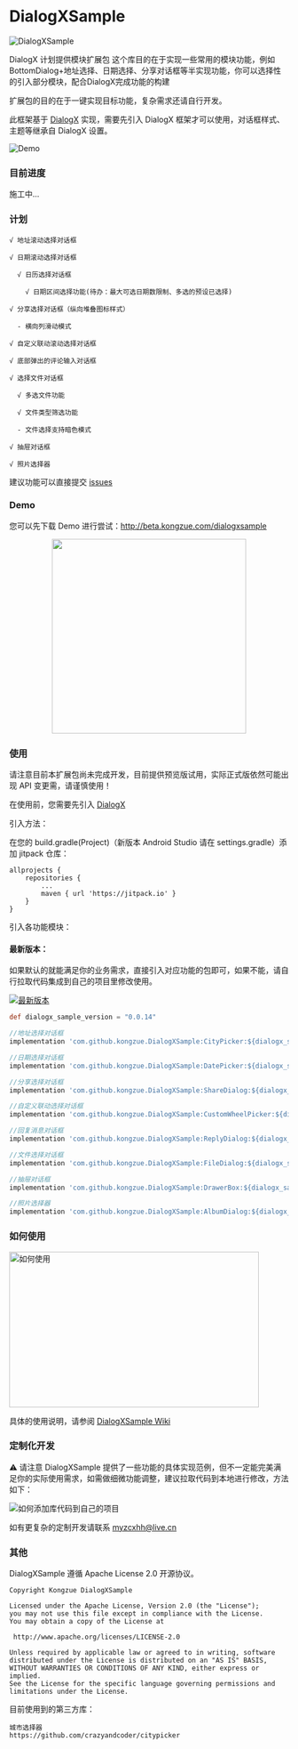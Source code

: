 # DialogXSample

![DialogXSample](https://github.com/kongzue/DialogXSample/raw/master/img_sample.png)

DialogX 计划提供模块扩展包
这个库目的在于实现一些常用的模块功能，例如BottomDialog+地址选择、日期选择、分享对话框等半实现功能，你可以选择性的引入部分模块，配合DialogX完成功能的构建

扩展包的目的在于一键实现目标功能，复杂需求还请自行开发。

此框架基于 [DialogX](https://github.com/kongzue/DialogX) 实现，需要先引入 DialogX 框架才可以使用，对话框样式、主题等继承自 DialogX 设置。

![Demo](https://github.com/kongzue/DialogXSample/raw/master/img_dialogx_sample.jpg)

### 目前进度

施工中...

### 计划

```
√ 地址滚动选择对话框

√ 日期滚动选择对话框

  √ 日历选择对话框
  
    √ 日期区间选择功能(待办：最大可选日期数限制、多选的预设已选择)

√ 分享选择对话框（纵向堆叠图标样式）

  - 横向列滑动模式

√ 自定义联动滚动选择对话框

√ 底部弹出的评论输入对话框

√ 选择文件对话框

  √ 多选文件功能
  
  √ 文件类型筛选功能
  
  - 文件选择支持暗色模式
  
√ 抽屉对话框

√ 照片选择器
```

建议功能可以直接提交 [issues](https://github.com/kongzue/DialogXSample/issues)

### Demo

您可以先下载 Demo 进行尝试：http://beta.kongzue.com/dialogxsample

<div align=center>    
    <img src="https://github.com/kongzue/DialogXSample/raw/master/README.assets/qrcode.png" width="350">    
</div>

### 使用

请注意目前本扩展包尚未完成开发，目前提供预览版试用，实际正式版依然可能出现 API 变更需，请谨慎使用！

在使用前，您需要先引入 [DialogX](https://github.com/kongzue/DialogX)

引入方法：

在您的 build.gradle(Project)（新版本 Android Studio 请在 settings.gradle）添加 jitpack 仓库：
```
allprojects {
    repositories {
        ...
        maven { url 'https://jitpack.io' }
    }
}
```

引入各功能模块：

#### 最新版本：

如果默认的就能满足你的业务需求，直接引入对应功能的包即可，如果不能，请自行拉取代码集成到自己的项目里修改使用。

[![最新版本](https://jitpack.io/v/kongzue/DialogXSample.svg)](https://jitpack.io/#kongzue/DialogXSample)

```gradle
def dialogx_sample_version = "0.0.14"

//地址选择对话框
implementation 'com.github.kongzue.DialogXSample:CityPicker:${dialogx_sample_version}'

//日期选择对话框
implementation 'com.github.kongzue.DialogXSample:DatePicker:${dialogx_sample_version}'

//分享选择对话框
implementation 'com.github.kongzue.DialogXSample:ShareDialog:${dialogx_sample_version}'

//自定义联动选择对话框
implementation 'com.github.kongzue.DialogXSample:CustomWheelPicker:${dialogx_sample_version}'

//回复消息对话框
implementation 'com.github.kongzue.DialogXSample:ReplyDialog:${dialogx_sample_version}'

//文件选择对话框
implementation 'com.github.kongzue.DialogXSample:FileDialog:${dialogx_sample_version}'

//抽屉对话框
implementation 'com.github.kongzue.DialogXSample:DrawerBox:${dialogx_sample_version}'

//照片选择器
implementation 'com.github.kongzue.DialogXSample:AlbumDialog:${dialogx_sample_version}'
```

### 如何使用

<a href="https://github.com/kongzue/DialogXSample/wiki/"><img src="https://github.com/kongzue/DialogX/raw/master/readme/img_how_to_use_tip.png" alt="如何使用" width="450" height="280" /></a>

具体的使用说明，请参阅 [DialogXSample Wiki](https://github.com/kongzue/DialogXSample/wiki/)

### 定制化开发

⚠️ 请注意 DialogXSample 提供了一些功能的具体实现范例，但不一定能完美满足你的实际使用需求，如需做细微功能调整，建议拉取代码到本地进行修改，方法如下：

![如何添加库代码到自己的项目](https://user-images.githubusercontent.com/10115359/186886902-9d1237fe-383c-4aaf-b2c7-24e357d0acef.png)

如有更复杂的定制开发请联系 myzcxhh@live.cn

### 其他

DialogXSample 遵循 Apache License 2.0 开源协议。

```
Copyright Kongzue DialogXSample

Licensed under the Apache License, Version 2.0 (the "License");
you may not use this file except in compliance with the License.
You may obtain a copy of the License at

 http://www.apache.org/licenses/LICENSE-2.0

Unless required by applicable law or agreed to in writing, software
distributed under the License is distributed on an "AS IS" BASIS,
WITHOUT WARRANTIES OR CONDITIONS OF ANY KIND, either express or implied.
See the License for the specific language governing permissions and
limitations under the License.
```

目前使用到的第三方库：
```
城市选择器
https://github.com/crazyandcoder/citypicker

```
